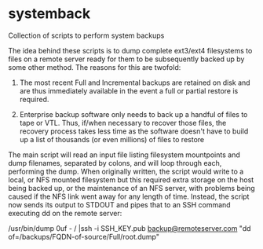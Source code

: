 # systemback
Collection of scripts to perform system backups

The idea behind these scripts is to dump complete ext3/ext4 filesystems to files on a remote server ready for them
to be subsequently backed up by some other method. The reasons for this are twofold:

1.	The most recent Full and Incremental backups are retained on disk and are thus immediately available in
	the event a full or partial restore is required.

2.	Enterprise backup software only needs to back up a handful of files to tape or VTL. Thus, if/when
	necessary to recover those files, the recovery process takes less time as the software doesn't have to
	build up a list of thousands (or even millions) of files to restore

The main script will read an input file listing filesystem mountpoints and dump filenames, separated by colons,
and will loop through each, performing the dump. When originally written, the script would write to a local, or 
NFS mounted filesystem but this required extra storage on the host being backed up, or the maintenance of an NFS
server, with problems being caused if the NFS link went away for any length of time.  Instead, the script now
sends its output to STDOUT and pipes that to an SSH command executing dd on the remote server:


/usr/bin/dump 0uf - / |ssh -i SSH_KEY.pub backup@remoteserver.com "dd of=/backups/FQDN-of-source/Full/root.dump"



